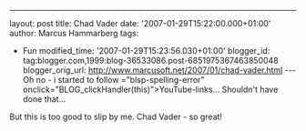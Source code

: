 ---
layout: post
title: Chad Vader
date: '2007-01-29T15:22:00.000+01:00'
author: Marcus Hammarberg
tags:
  - Fun
modified_time: '2007-01-29T15:23:56.030+01:00'
blogger_id: tag:blogger.com,1999:blog-36533086.post-6851975367463850048
blogger_orig_url: http://www.marcusoft.net/2007/01/chad-vader.html ---
Oh no - i started to follow <span>="blsp-spelling-error"
onclick="BLOG_clickHandler(this)">YouTube</span>-links... Shouldn't have
done that...

But this is too good to slip by me. Chad Vader - so great!





